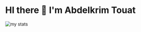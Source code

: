# HI there 👋 I'm Abdelkrim Touat
<img alt="my stats" src="https://github-readme-stats.vercel.app/api?username=abdelkrimtouat"/>
<!--
**AbdelkrimTouat/abdelkrimtouat** is a ✨ _special_ ✨ repository because its `README.md` (this file) appears on your GitHub profile.

Here are some ideas to get you started:

- 🔭 I’m currently working on ...
- 🌱 I’m currently learning ...
- 👯 I’m looking to collaborate on ...
- 🤔 I’m looking for help with ...
- 💬 Ask me about ...
- 📫 How to reach me: ...
- 😄 Pronouns: ...
- ⚡ Fun fact: ...
-->
